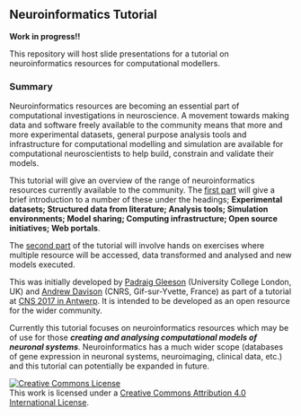 ## Neuroinformatics Tutorial

**Work in progress!!**

This repository will host slide presentations for a tutorial on neuroinformatics resources for computational modellers. 


### Summary
 
Neuroinformatics resources are becoming an essential part of computational investigations in neuroscience. A movement towards making data and software freely available to the community means that more and more experimental datasets, general purpose analysis tools and infrastructure for computational modelling and simulation are available for computational neuroscientists to help build, constrain and validate their models. 
 
This tutorial will give an overview of the range of neuroinformatics resources currently available to the community. The [first part](https://github.com/NeuralEnsemble/NeuroinformaticsTutorial/tree/master/Part_1_Resources_for_computational_modellers) will give a brief introduction to a number of these under the headings; **Experimental datasets; Structured data from literature; Analysis tools; Simulation environments; Model sharing; Computing infrastructure; Open source initiatives; Web portals**. 

The [second part](https://github.com/NeuralEnsemble/NeuroinformaticsTutorial/tree/master/Exercises) of the tutorial will involve hands on exercises where multiple resource will be accessed, data transformed and analysed and new models executed. 

This was initially developed by [Padraig Gleeson](https://github.com/pgleeson) (University College London, UK) and [Andrew Davison](https://github.com/apdavison) (CNRS, Gif-sur-Yvette, France) as part of a tutorial at [CNS 2017 in Antwerp](http://www.cnsorg.org/cns-2017-tutorials). It is intended to be developed as an open resource for the wider community. 

Currently this tutorial focuses on neuroinformatics resources which may be of use for those _**creating and analysing computational models of neuronal systems**_. Neuroinformatics has a much wider scope (databases of gene expression in neuronal systems, neuroimaging, clinical data, etc.) and this tutorial can potentially be expanded in future.



<a rel="license" href="http://creativecommons.org/licenses/by/4.0/"><img alt="Creative Commons License" style="border-width:0" src="https://i.creativecommons.org/l/by/4.0/88x31.png" /></a><br />This work is licensed under a <a rel="license" href="http://creativecommons.org/licenses/by/4.0/">Creative Commons Attribution 4.0 International License</a>.

